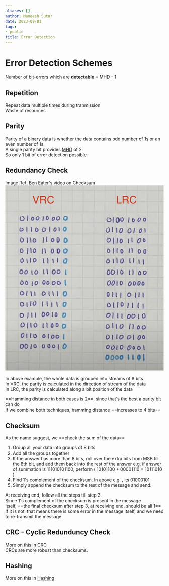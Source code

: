 ```yaml
---
aliases: []
author: Maneesh Sutar
date: 2023-09-01
tags:
- public
title: Error Detection
---
```


# Error Detection Schemes

Number of bit-errors which are **detectable** = MHD - 1

## Repetition

Repeat data multiple times during tranmission  
Waste of resources

## Parity

Parity of a binary data is whether the data contains odd number of 1s or an even number of 1s.  
A single parity bit provides [MHD](hamming_distance.md) of 2  
So only 1 bit of error detection possible

## Redundancy Check

Image Ref: Ben Eater's video on Checksum  
![300](Artifacts/vrc_lrc.png)

In above example, the whole data is grouped into streams of 8 bits  
In VRC, the parity is calculated in the direction of stream of the data  
In LRC, the parity is calculated along a bit position of the data

==Hamming distance in both cases is 2==, since that's the best a parity bit can do  
If we combine both techniques, hamming distance ==increases to 4 bits==

## Checksum

As the name suggest, we ==check the sum of the data==

1. Group all your data into groups of 8 bits
1. Add all the groups together
1. If the answer has more than 8 bits, roll over the extra bits from MSB till the 8th bit, and add them back into the rest of the answer  e.g. if answer of summation is 111010101100, perform ( 10101100 + 00001110 = 10111010 )
1. Find 1's complement of the checksum. In above e.g. , its 01000101
1. Simply append the checksum to the rest of the message and send.

At receiving end, follow all the steps till step 3.  
Since 1's complement of the checksum is present in the message itself, ==the final checksum after step 3, at receiving end, should be all 1==  
If it is not, that means there is some error in the message itself, and we need to re-transmit the message

## CRC - Cyclic Redunduncy Check

More on this in [CRC](crc.md)  
CRCs are more robust than checksums.

## Hashing

More on this in [Hashing](hashing.md).
